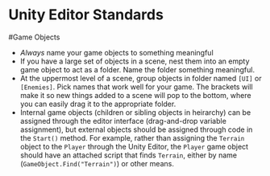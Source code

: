 Unity Editor Standards
=================

#Game Objects

* *Always* name your game objects to something meaningful
* If you have a large set of objects in a scene, nest them into an empty game object to act as a folder. Name the folder something meaningful.
* At the uppermost level of a scene, group objects in folder named `[UI]` or `[Enemies]`. Pick names that work well for your game. The brackets will make it so new things added to a scene will pop to the bottom, where you can easily drag it to the appropriate folder.
* Internal game objects (children or sibling objects in heirarchy) can be assigned through the editor interface (drag-and-drop variable assignment), but external objects should be assigned through code in the `Start()` method. For example, rather than assigning the `Terrain` object to the `Player` through the Unity Editor, the `Player` game object should have an attached script that finds `Terrain`, either by name (`GameObject.Find("Terrain")`) or other means.
